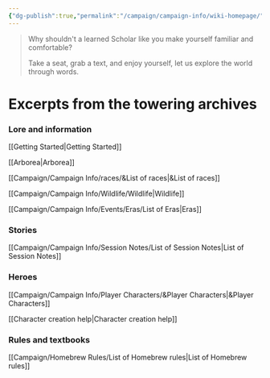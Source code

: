 ```yaml
---
{"dg-publish":true,"permalink":"/campaign/campaign-info/wiki-homepage/","tags":["gardenEntry"]}
---
```


 
>Why shouldn't a learned Scholar like you make yourself familiar and comfortable?
>
>Take a seat, grab a text, and enjoy yourself, let us explore the world through words.
# Excerpts from the towering archives

### Lore and information

[[Getting Started\|Getting Started]]

[[Arborea\|Arborea]]
 
[[Campaign/Campaign Info/races/&List of races\|&List of races]]

[[Campaign/Campaign Info/Wildlife/Wildlife\|Wildlife]]

[[Campaign/Campaign Info/Events/Eras/List of Eras\|Eras]]

### Stories

[[Campaign/Campaign Info/Session Notes/List of Session Notes\|List of Session Notes]]


### Heroes

[[Campaign/Campaign Info/Player Characters/&Player Characters\|&Player Characters]]

[[Character creation help\|Character creation help]]


### Rules and textbooks

[[Campaign/Homebrew Rules/List of Homebrew rules\|List of Homebrew rules]]



